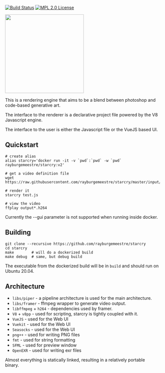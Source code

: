[![Build Status](https://api.travis-ci.com/rayburgemeestre/starcry.svg?branch=master&status=created)](https://travis-ci.com/rayburgemeestre/starcry) [![MPL 2.0 License](https://img.shields.io/badge/license-MPL2.0-blue.svg)](http://veldstra.org/2016/12/09/you-should-choose-mpl2-for-your-opensource-project.html)

<img src="https://bitbucket.org/rayburgemeestre/starcry/raw/master/docs/logo.png" width="256">

This is a rendering engine that aims to be a blend between photoshop and
code-based generative art.

The interface to the renderer is a declarative project file powered by the V8
Javascript engine.

The interface to the user is either the Javascript file or the VueJS based UI.


## Quickstart

    # create alias
    alias starcry='docker run -it -v `pwd`:`pwd` -w `pwd` rayburgemeestre/starcry:v2'

    # get a video definition file
    wget https://raw.githubusercontent.com/rayburgemeestre/starcry/master/input/test.js

    # render it
    starcry test.js

    # view the video
    ffplay output*.h264

Currently the --gui parameter is not supported when running inside docker.

## Building

    git clone --recursive https://github.com/rayburgemeestre/starcry
    cd starcry
    make        # will do a dockerized build
    make debug  # same, but debug build

The executable from the dockerized build will be in `build` and should run on
Ubuntu 20.04.


## Architecture

- `libs/piper` - a pipeline architecture is used for the main architecture.
- `libs/framer` - ffmpeg wrapper to generate video output.
- `libffmpeg` + `h264` - dependencies used by framer.
- `V8` + `v8pp` - used for scripting, starcry is tightly coupled with it.
- `VueJS` - used for the Web UI
- `Vuekit` - used for the Web UI
- `Seasocks` - used for the Web UI
- `png++` - used for writing PNG files
- `fmt` - used for string formatting
- `SFML` - used for preview window
- `OpenEXR` - used for writing exr files

Almost everything is statically linked, resulting in a relatively portable binary.
